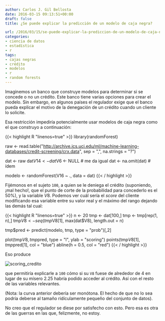 ```yaml
---
author: Carlos J. Gil Bellosta
date: 2016-03-15 09:13:51+00:00
draft: false
title: ¿Se puede explicar la predicción de un modelo de caja negra?

url: /2016/03/15/se-puede-explicar-la-prediccion-de-un-modelo-de-caja-negra/
categories:
- ciencia de datos
- estadística
- r
tags:
- cajas negras
- crédito
- modelos
- r
- random forests
---
```


Imaginemos un banco que construye modelos para determinar si se concede o no un crédito. Este banco tiene varias opciones para crear el modelo. Sin embargo, en algunos países el regulador exige que el banco pueda explicar el motivo de la denegación de un crédito cuando un cliente lo solicite.

Esa restricción impediría potencialmente usar modelos de caja negra como el que construyo a continuación:


{{< highlight R "linenos=true" >}}
library(randomForest)

raw <- read.table("http://archive.ics.uci.edu/ml/machine-learning-databases/credit-screening/crx.data",
    sep = ",", na.strings = "?")

dat <- raw
dat$V14 <- dat$V6 <- NULL    # me da igual
dat <- na.omit(dat)          # ídem

modelo <- randomForest(V16 ~ ., data = dat)
{{< / highlight >}}

Fijémonos en el sujeto `100`, a quien se le deniega el crédito (suponiendo, ¡mal hecho!, que el punto de corte de la probabilidad para concederlo es el 50%), y la variable $V8$. Podemos ver cuál sería el _score_ del cliente modificando esa variable entre su valor real y el máximo del rango dejando las demás tal cual:

{{< highlight R "linenos=true" >}}
n <- 20
tmp <- dat[100,]
tmp <- tmp[rep(1, n),]
tmp$V8 <- seq(tmp$V8[1], max(dat$V8), length.out = n)

tmp$pred <- predict(modelo, tmp, type = "prob")[,2]

plot(tmp$V8, tmp$pred, type = "l", ylab = "scoring")
points(tmp$V8[1], tmp$pred[1], col = "blue")
abline(h = 0.5, col = "red")
{{< / highlight >}}

Eso produce

![scoring_credito](/wp-uploads/2016/03/scoring_credito.png#center)

que permitiría explicarle a `100` cómo si su `V8` fuese de alrededor de 4 en lugar de su mísero 2.25 habría podido acceder al crédito. Así con el resto de las variables relevantes.

(Nota: la curva anterior debería ser monótona. El hecho de que no lo sea podría deberse al tamaño ridículamente pequeño del conjunto de datos).

No creo que el regulador se diese por satisfecho con esto. Pero esa es otra de las guerras en las que, felizmente, no estoy.
